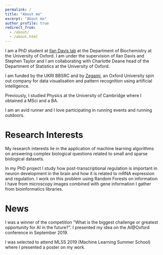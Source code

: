 ```yaml
---
permalink: /
title: "About me"
excerpt: "About me"
author_profile: true
redirect_from: 
  - /about/
  - /about.html
---
```

I am a PhD student at [Ilan Davis lab](http://www.ilandavis.com/) at the Department of Biochemistry at the University of Oxford. I am under the supervision of Ilan Davis and Stephen Taylor and I am collaborating with Charlotte Deane head of the Department of Statistics at the University of Oxford.

I am funded by the UKRI BBSRC and by [Zegami](https://zegami.com/), an Oxford University spin out company for data visualisation and pattern recognition using artificial intelligence. 

Previously, I studied Physics at the University of Cambridge where I obtained a MSci and a BA.

I am an avid runner and I love participating in running events and running outdoors. 

Research Interests
======
My research interests lie in the application of machine learning algorithms on answering complex biological questions related to small and sparse biological datasets.

In my PhD project I study how post-transcriptional regulation is important in neuron development in the brain and how it is related to mRNA expression and regulation. I work on this problem using Random Forests on information I have from microscopy images combined with gene information I gather from bioinformatics libraries.

News
======
I was a winner of the competition "What is the biggest challenge or greatest opportunity for AI in the future?". I presented my idea on the AI@Oxford conference in September 2019.

I was selected to attend MLSS 2019 (Machine Learning Summer School) where I presented a poster on my work.
